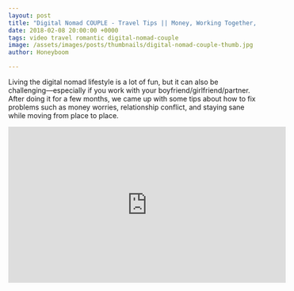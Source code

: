 ```yaml
---
layout: post
title: "Digital Nomad COUPLE - Travel Tips || Money, Working Together, Traveling Slow"
date: 2018-02-08 20:00:00 +0000
tags: video travel romantic digital-nomad-couple
image: /assets/images/posts/thumbnails/digital-nomad-couple-thumb.jpg
author: Honeyboom

---
```

Living the digital nomad lifestyle is a lot of fun, but it can also be challenging—especially if you work with your boyfriend/girlfriend/partner. After doing it for a few months, we came up with some tips about how to fix problems such as money worries, relationship conflict, and staying sane while moving from place to place.

<div class="video-container"><iframe width="560" height="315" src="https://www.youtube.com/embed/60HBpxzSR0I" frameborder="0" allow="autoplay; encrypted-media" allowfullscreen></iframe></div>

